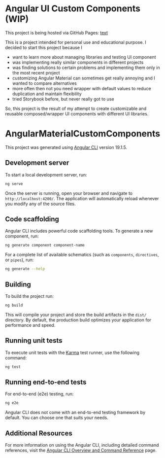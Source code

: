 # Angular UI Custom Components (WIP)

This project is being hosted via GitHub Pages: [text](https://miguelpelegrina.github.io/angular-material-custom-components/)

This is a project intended for personal use and educational purpose.
I decided to start this project because I

- want to learn more about managing libraries and testing UI component
- was implementing really similar components in different projects
- was finding solutions to certain problems and implementing them only in the most recent project
- customizing Angular Material can sometimes get really annoying and I wanted to compare alternatives
- more often then not you need wrapper with default values to reduce duplication and maintain flexibility
- tried Storybook before, but never really got to use

So, this project is the result of my attempt to create customizable and reusable composed/wrapper UI components with different UI libraries.

# AngularMaterialCustomComponents

This project was generated using [Angular CLI](https://github.com/angular/angular-cli) version 19.1.5.

## Development server

To start a local development server, run:

```bash
ng serve
```

Once the server is running, open your browser and navigate to `http://localhost:4200/`. The application will automatically reload whenever you modify any of the source files.

## Code scaffolding

Angular CLI includes powerful code scaffolding tools. To generate a new component, run:

```bash
ng generate component component-name
```

For a complete list of available schematics (such as `components`, `directives`, or `pipes`), run:

```bash
ng generate --help
```

## Building

To build the project run:

```bash
ng build
```

This will compile your project and store the build artifacts in the `dist/` directory. By default, the production build optimizes your application for performance and speed.

## Running unit tests

To execute unit tests with the [Karma](https://karma-runner.github.io) test runner, use the following command:

```bash
ng test
```

## Running end-to-end tests

For end-to-end (e2e) testing, run:

```bash
ng e2e
```

Angular CLI does not come with an end-to-end testing framework by default. You can choose one that suits your needs.

## Additional Resources

For more information on using the Angular CLI, including detailed command references, visit the [Angular CLI Overview and Command Reference](https://angular.dev/tools/cli) page.
